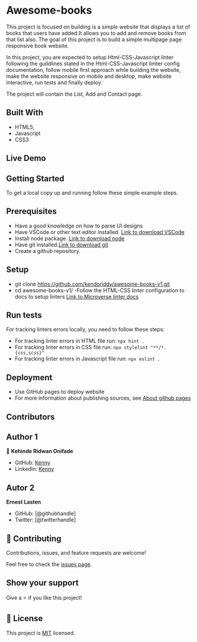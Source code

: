 # Awesome-books

This project is focused on building  is a simple website that displays a list of books that users have added.It allows you to add and remove books from that list also. The goal of this project is to build a simple multipage page responsive book website.

In this project, you are expected to setup Html-CSS-Javascript linter following the guildlines stated in the Html-CSS-Javascript limter config documentation, follow mobile first approach while building the website, make the website responsive on mobile and desktop, make website interactive, run tests and finally deploy.

The project will contain the List, Add and Contact page.

## Built With

- HTML5,
- Javascript
- CSS3
## Live Demo

<!-- [Live Demo Link](https://kendoriddy.github.io/awesome-books/) -->

## Getting Started
To get a local copy up and running follow these simple example steps.

## Prerequisites
- Have a good knowledge on how to parse UI designs
- Have VSCode or other text editor installed. [Link to download VSCode](https://code.visualstudio.com/download)
- Install node package. [Link to download node](https://nodejs.org/en/download/)
- Have git installed.[Link to download git](https://git-scm.com/downloads)
- Create a github repository.

## Setup
- git clone https://github.com/kendoriddy/awesome-books-v1.git
- cd awesome-books-v1/
-Follow the HTML-CSS linter configuration to docs to setup linters [Link to Microverse linter docs](https://github.com/microverseinc/linters-config/tree/master/html-css-js)

## Run tests

For tracking linters errors locally, you need to follow these steps:

- For tracking linter errors in HTML file run:
`npx hint .`
- For tracking linter errors in CSS file run:
`npx stylelint "**/*.{css,scss}"`
- For tracking linter errors in Javascript file run:
`npx eslint .`

## Deployment

- Use GitHub pages to deploy website
- For more information about publishing sources, see [About github pages](https://pages.github.com/)

## Contributors

## Author 1

👤 **Kehinde Ridwan Onifade**

- GitHub: [Kenny](https://github.com/kendoriddy)
- LinkedIn: [Kenny](https://www.linkedin.com/in/kehinde-onifade)

## Autor 2
**Ernest Lasten**
- GitHub: [@githubhandle]
- Twitter: [@twitterhandle]


## 🤝 Contributing

Contributions, issues, and feature requests are welcome!

Feel free to check the [issues page](../../issues/).

## Show your support

Give a ⭐️ if you like this project!

## 📝 License

This project is [MIT](./MIT.md) licensed.